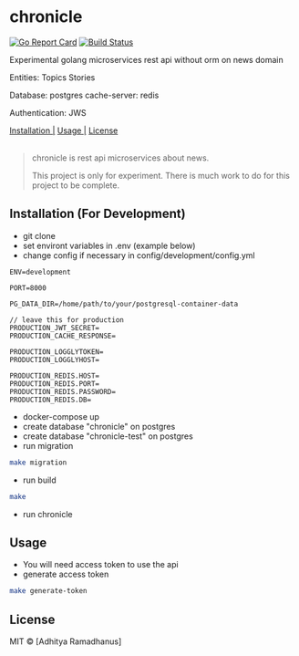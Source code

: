 # chronicle

[![Go Report Card](https://goreportcard.com/badge/github.com/AdhityaRamadhanus/chronicle)](https://goreportcard.com/report/github.com/AdhityaRamadhanus/chronicle)  [![Build Status](https://travis-ci.org/AdhityaRamadhanus/chronicle.svg?branch=master)](https://travis-ci.org/AdhityaRamadhanus/chronicle)

Experimental golang microservices rest api without orm on news domain

Entities:
Topics
Stories

Database: postgres
cache-server: redis

Authentication: JWS
<p>
  <a href="#installation-for-development">Installation |</a>
  <a href="#Usage">Usage |</a>
  <a href="#licenses">License</a>
  <br><br>
  <blockquote>
	chronicle is rest api microservices about news.

  This project is only for experiment. There is much work to do for this project to be complete.
  </blockquote>
</p>

Installation (For Development)
----------- 
* git clone
* set environt variables in .env (example below)
* change config if necessary in config/development/config.yml
```
ENV=development

PORT=8000

PG_DATA_DIR=/home/path/to/your/postgresql-container-data

// leave this for production
PRODUCTION_JWT_SECRET=
PRODUCTION_CACHE_RESPONSE=

PRODUCTION_LOGGLYTOKEN=
PRODUCTION_LOGGLYHOST=

PRODUCTION_REDIS.HOST=
PRODUCTION_REDIS.PORT=
PRODUCTION_REDIS.PASSWORD=
PRODUCTION_REDIS.DB=
```
* docker-compose up
* create database "chronicle" on postgres
* create database "chronicle-test" on postgres
* run migration 
``` bash
make migration
```
* run build
```bash
make
```
* run chronicle

Usage
-----
* You will need access token to use the api
* generate access token
```bash
make generate-token
```

License
----

MIT © [Adhitya Ramadhanus]

